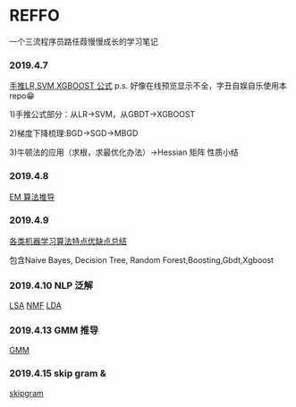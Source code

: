 # REFFO
一个三流程序员路任葭慢慢成长的学习笔记

### 2019.4.7 
[手推LR,SVM,XGBOOST 公式](https://github.com/slayAlphalu/-REFFO/blob/master/手推常用公式20190407.pdf)
p.s. 好像在线预览显示不全，字丑自娱自乐使用本repo😁

1)手推公式部分：从LR->SVM，从GBDT->XGBOOST 

2)梯度下降梳理:BGD->SGD->MBGD

3)牛顿法的应用（求根，求最优化办法）->Hessian 矩阵 性质小结

### 2019.4.8
[EM 算法推导](https://github.com/slayAlphalu/-REFFO/blob/master/EM算法推导.pdf)

### 2019.4.9 
[各类机器学习算法特点优缺点总结](https://github.com/slayAlphalu/-REFFO/blob/master/NB-TREE.pdf)

包含Naive Bayes, Decision Tree, Random Forest,Boosting,Gbdt,Xgboost

### 2019.4.10 NLP 泛解
[LSA](https://github.com/slayAlphalu/-REFFO/blob/master/LSA.ipynb)
[NMF](https://github.com/slayAlphalu/-REFFO/blob/master/NMF.ipynb)
[LDA](https://github.com/slayAlphalu/-REFFO/blob/master/LDA.ipynb)

### 2019.4.13 GMM 推导

[GMM](https://github.com/slayAlphalu/-REFFO/blob/master/GMM.pdf)

### 2019.4.15 skip gram &
[skipgram](https://github.com/slayAlphalu/-REFFO/blob/master/word2vector.ipynb)
